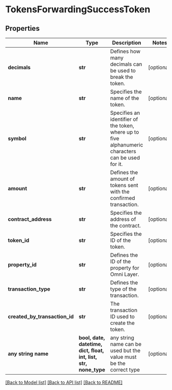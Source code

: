 # TokensForwardingSuccessToken


## Properties
Name | Type | Description | Notes
------------ | ------------- | ------------- | -------------
**decimals** | **str** | Defines how many decimals can be used to break the token. | [optional] 
**name** | **str** | Specifies the name of the token. | [optional] 
**symbol** | **str** | Specifies an identifier of the token, where up to five alphanumeric characters can be used for it. | [optional] 
**amount** | **str** | Defines the amount of tokens sent with the confirmed transaction. | [optional] 
**contract_address** | **str** | Specifies the address of the contract. | [optional] 
**token_id** | **str** | Specifies the ID of the token. | [optional] 
**property_id** | **str** | Defines the ID of the property for Omni Layer. | [optional] 
**transaction_type** | **str** | Defines the type of the transaction. | [optional] 
**created_by_transaction_id** | **str** | The transaction ID used to create the token. | [optional] 
**any string name** | **bool, date, datetime, dict, float, int, list, str, none_type** | any string name can be used but the value must be the correct type | [optional]

[[Back to Model list]](../README.md#documentation-for-models) [[Back to API list]](../README.md#documentation-for-api-endpoints) [[Back to README]](../README.md)


